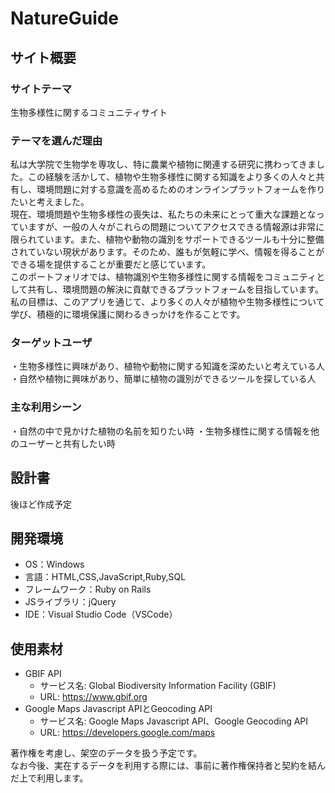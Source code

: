 # NatureGuide

## サイト概要
### サイトテーマ
生物多様性に関するコミュニティサイト
​
### テーマを選んだ理由
私は大学院で生物学を専攻し、特に農業や植物に関連する研究に携わってきました。この経験を活かして、植物や生物多様性に関する知識をより多くの人々と共有し、環境問題に対する意識を高めるためのオンラインプラットフォームを作りたいと考えました。<br>
現在、環境問題や生物多様性の喪失は、私たちの未来にとって重大な課題となっていますが、一般の人々がこれらの問題についてアクセスできる情報源は非常に限られています。また、植物や動物の識別をサポートできるツールも十分に整備されていない現状があります。そのため、誰もが気軽に学べ、情報を得ることができる場を提供することが重要だと感じています。<br>
このポートフォリオでは、植物識別や生物多様性に関する情報をコミュニティとして共有し、環境問題の解決に貢献できるプラットフォームを目指しています。私の目標は、このアプリを通じて、より多くの人々が植物や生物多様性について学び、積極的に環境保護に関わるきっかけを作ることです。

### ターゲットユーザ
・生物多様性に興味があり、植物や動物に関する知識を深めたいと考えている人
・自然や植物に興味があり、簡単に植物の識別ができるツールを探している人
​
### 主な利用シーン
・自然の中で見かけた植物の名前を知りたい時
・生物多様性に関する情報を他のユーザーと共有したい時
​
## 設計書
後ほど作成予定
​
## 開発環境
- OS：Windows
- 言語：HTML,CSS,JavaScript,Ruby,SQL
- フレームワーク：Ruby on Rails
- JSライブラリ：jQuery
- IDE：Visual Studio Code（VSCode）
​
## 使用素材
- GBIF API
  - サービス名: Global Biodiversity Information Facility (GBIF)
  - URL: https://www.gbif.org
- Google Maps Javascript APIとGeocoding API
  - サービス名: Google Maps Javascript API、Google Geocoding API
  - URL: https://developers.google.com/maps

著作権を考慮し、架空のデータを扱う予定です。<br>
なお今後、実在するデータを利用する際には、事前に著作権保持者と契約を結んだ上で利用します。